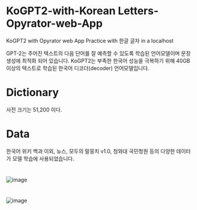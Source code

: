 # KoGPT2-with-Korean Letters-Opyrator-web-App
KoGPT2 with Opyrator web App Practice with 한글 글자 in a localhost

GPT-2는 주어진 텍스트의 다음 단어를 잘 예측할 수 있도록 학습된 언어모델이며 문장 생성에 최적화 되어 있습니다. KoGPT2는 부족한 한국어 성능을 극복하기 위해 40GB 이상의 텍스트로 학습된 한국어 디코더(decoder) 언어모델입니다.

# Dictionary
사전 크기는 51,200 이다.

# Data
한국어 위키 백과 이외, 뉴스, 모두의 말뭉치 v1.0, 청와대 국민청원 등의 다양한 데이터가 모델 학습에 사용되었습니다.
#
#
![image](https://user-images.githubusercontent.com/52565814/179814198-1dfb4f8e-cbe1-46e2-a51b-bff1badf15e4.png)
#
#
![image](https://user-images.githubusercontent.com/52565814/179793174-0de59e9d-825a-4e2d-b9d4-c40e92295db7.png)


